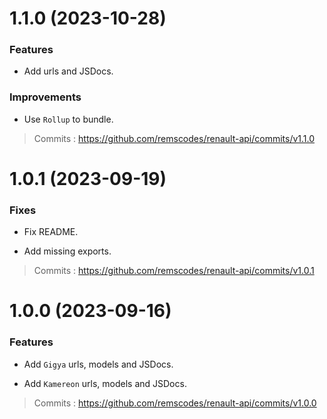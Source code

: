 # 1.1.0 (2023-10-28)

### Features

- Add urls and JSDocs.

### Improvements

- Use `Rollup` to bundle.

> Commits : https://github.com/remscodes/renault-api/commits/v1.1.0

# 1.0.1 (2023-09-19)

### Fixes

- Fix README.

- Add missing exports.

> Commits : https://github.com/remscodes/renault-api/commits/v1.0.1

# 1.0.0 (2023-09-16)

### Features

- Add `Gigya` urls, models and JSDocs.

- Add `Kamereon` urls, models and JSDocs.

> Commits : https://github.com/remscodes/renault-api/commits/v1.0.0
